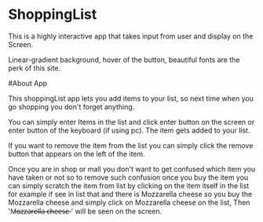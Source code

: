 # ShoppingList

This is a highly interactive app that takes input from user and display on the Screen.

Linear-gradient background, hover of the button, beautiful fonts are the perk of this site.

#About App

This shoppingList app lets you add items to your list, so next time when you go shopping you don't forget anything.

You can simply enter Items in the list and click enter button on the screen or enter button of the keyboard (if using pc). The item gets added to your list.

If you want to remove the item from the list you can simply click the remove button that appears on the left of the item.

Once you are in shop or mall you don't want to get confused which item you have taken or not so to remove such confusion once you buy the item you can simply scratch the item from list by clicking on the item itself in the list for example if see in list that and there is Mozzarella cheese so you buy the Mozzarella cheese
and simply click on Mozzarella cheese on the list, Then 'M̶o̶z̶z̶a̶r̶e̶l̶l̶a̶ ̶c̶h̶e̶e̶s̶e̶ ' will be seen on the screen.